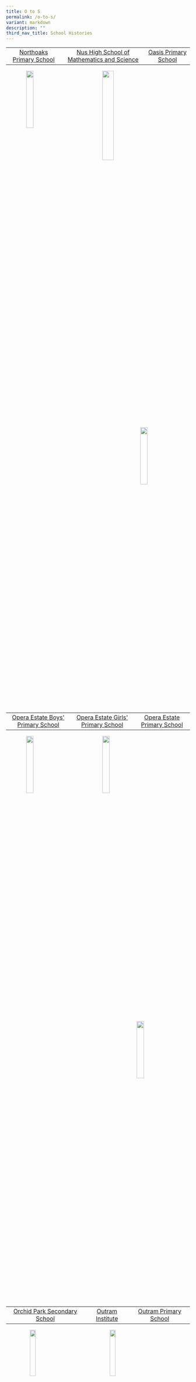 ```yaml
---
title: O to S
permalink: /o-to-s/
variant: markdown
description: ""
third_nav_title: School Histories
---
```

|  |  |  |
|:---:|:---:|:---:|
| [Northoaks Primary School](/school-histories/northoaks-pri/) | [Nus High School of Mathematics and Science](/school-histories/nus-high-sch-of-math-and-sci/) | [Oasis Primary School](/school-histories/oasis-pri/) |

<img align="left" style="width:20%;margin-left:55px;" src="/images/crestN28.png">
<img align="left" style="width:25%;margin-left:105px;" src="/images/crestN29.jpg">
<img align="right" style="width:20%;margin-right:35px;" src="/images/crestO1.png">

<br clear="left">

|  |  |  |
|:---:|:---:|:---:|
| [Opera Estate Boys' Primary School](/school-histories/opera-estate-boys-pri/) | [Opera Estate Girls' Primary School](/school-histories/opera-estate-girls-pri/) | [Opera Estate Primary School](/school-histories/opera-estate-pri/) |

<img align="left" style="width:20%;margin-left:55px;" src="/images/crestO2.png">
<img align="left" style="width:20%;margin-left:105px;" src="/images/crestO3.png">
<img align="right" style="width:20%;margin-right:45px;" src="/images/crestO4.jpg">

<br clear="left">

|  |  |  |
|:---:|:---:|:---:|
| [Orchid Park Secondary School](/school-histories/orchid-park-sec/) | [Outram Institute](/school-histories/outram-institute/) | [Outram Primary School](/school-histories/outram-pri/) |

<img align="left" style="width:18%;margin-left:65px;" src="/images/crestO5.jpg">
<img align="left" style="width:18%;margin-left:125px;" src="/images/crestO6.png">
<img align="right" style="width:20%;margin-right:45px;" src="/images/crestO7.png">

<br clear="left">

|  |  |  |
|:---:|:---:|:---:|
| [Outram Secondary School](/school-histories/outram-sec/) | [Owen School](/school-histories/owen-sch/) | [Palm View Primary School](/school-histories/palm-view-pri/) |

<img align="left" style="width:20%;margin-left:65px;" src="/images/crestO8.jpg">
<img align="left" style="width:18%;margin-left:105px;" src="/images/crestO9.png">
<img align="right" style="width:22%;margin-right:45px;" src="/images/crestP1.png">

<br clear="left">

|  |  |  |
|:---:|:---:|:---:|
| [Pandan Primary School](/school-histories/pandan-pri/) | [Park Road School](/school-histories/park-road-sch/) | [Park View Primary School](/school-histories/park-view-pri/) |

<img align="left" style="width:20%;margin-left:65px;" src="/images/crestP2.png">
<img align="left" style="width:20%;margin-left:105px;" src="/images/crestP3.png">
<img align="right" style="width:20%;margin-right:45px;" src="/images/crestP4.png">

<br clear="left">

|  |  |  |
|:---:|:---:|:---:|
| [Paya Lebar Methodist Girls'<br> School (Primary)](/school-histories/paya-lebar-methodist-girls-sch-pri/) | [Paya Lebar Methodist<br> Girls' School (Secondary)](/school-histories/paya-lebar-methodist-girls-sch-sec/) | [Paya Lebar School](/school-histories/paya-lebar-sch/) |

<img align="left" style="width:25%;margin-left:35px;" src="/images/crestP5.png">
<img align="left" style="width:20%;margin-left:95px;" src="/images/crestP6.jpg">
<img align="right" style="width:18%;margin-right:65px;" src="/images/crestP7.jpg">

<br clear="left">

|  |  |  |
|:---:|:---:|:---:|
| [Pearl Bank School](/school-histories/pearl-bank-sch/) | [Pearl Park Primary School](/school-histories/pearl-park-pri-sch/) | [Pearl's Hill School](/school-histories/pearls-hill-sch/) |

<img align="left" style="width:20%;margin-left:55px;" src="/images/crestP8.png">
<img align="left" style="width:18%;margin-left:115px;" src="/images/crestP9.png">
<img align="right" style="width:18%;margin-right:65px;" src="/images/crestP10.png">

<br clear="left">

|  |  |  |
|:---:|:---:|:---:|
| [Peck Seah Primary School](/school-histories/peck-seah-pri/) | [Pei Chun Public School](/school-histories/pei-chun-public-sch/) | [Pei Hwa Presbyterian Primary School](/school-histories/pei-hwa-presbyterian-pri/) |

<img align="left" style="width:20%;margin-left:55px;" src="/images/crestP11.jpg">
<img align="left" style="width:20%;margin-left:125px;" src="/images/crestP12.png">
<img align="right" style="width:20%;margin-right:55px;" src="/images/crestP13.png">

<br clear="left">

|  |  |  |
|:---:|:---:|:---:|
| [Pei Hwa Secondary School](/school-histories/pei-hwa-sec/) | [Pei Tek Public School](/school-histories/pei-tek-public-sch/) | [Pei Tong Primary School](/school-histories/pei-tong-pri/) |

<img align="left" style="width:20%;margin-left:55px;" src="/images/crestP14.jpg">
<img align="left" style="width:20%;margin-left:105px;" src="/images/crestP15.png">
<img align="right" style="width:20%;margin-right:65px;" src="/images/crestP16.png">

<br clear="left">

|  |  |  |
|:---:|:---:|:---:|
| [Peicai Secondary School](/school-histories/peicai-sec/) | [Peirce Secondary School](/school-histories/peirce-sec/) | [Peixin Primary School](/school-histories/peixin-pri/) |

<img align="left" style="width:18%;margin-left:55px;" src="/images/crestP17.jpg">
<img align="left" style="width:16%;margin-left:135px;" src="/images/crestP18.png">
<img align="right" style="width:18%;margin-right:65px;" src="/images/crestP19.png">

<br clear="left">

|  |  |  |
|:---:|:---:|:---:|
| [Peiying Primary School](/school-histories/peiying-pri/) | [Permaisura Primary School](/school-histories/permaisura-pri/) | [Ping Yi Primary School](/school-histories/ping-yi-pri/) |

<img align="left" style="width:17%;margin-left:75px;" src="/images/crestP20.png">
<img align="left" style="width:16%;margin-left:125px;" src="/images/crestP21.png">
<img align="right" style="width:20%;margin-right:55px;" src="/images/crestP22.png">

<br clear="left">

|  |  |  |
|:---:|:---:|:---:|
| [Ping Yi Secondary School](/school-histories/pingyi-sec/) | [Pioneer Junior College](/school-histories/pioneer-jc/) | [Pioneer Primary School](/school-histories/pioneer-pri/) |

<img align="left" style="width:15%;margin-left:85px;" src="/images/crestP23.jpg">
<img align="left" style="width:20%;margin-left:125px;" src="/images/crestP24.jpg">
<img align="right" style="width:20%;margin-right:45px;" src="/images/crestP25.png">

<br clear="left">

|  |  |  |
|:---:|:---:|:---:|
| [Pioneer Secondary School](/school-histories/pioneer-sec/) | [Playfair School](/school-histories/playfair-sch/) | [Poi Ching School](/school-histories/poi-ching-sch/) |

<img align="left" style="width:20%;margin-left:55px;" src="/images/crestP26.jpg">
<img align="left" style="width:20%;margin-left:105px;" src="/images/crestP27.png">
<img align="right" style="width:15%;margin-right:65px;" src="/images/crestP28.png">

<br clear="left">

|  |  |  |
|:---:|:---:|:---:|
| [Presbyterian High School](/school-histories/presbyterian-high-sch/) | [Princess Elizabeth Primary School](/school-histories/princess-elizabeth-pri/) | [Pulau Tekong Primary School](/school-histories/pulau-tekong-pri/) |

<img align="left" style="width:15%;margin-left:85px;" src="/images/crestP29.jpg">
<img align="left" style="width:17%;margin-left:135px;" src="/images/crestP30.png">
<img align="right" style="width:20%;margin-right:45px;" src="/images/crestP31.png">

<br clear="left">

|  |  |  |
|:---:|:---:|:---:|
| [Punggol Cove Primary School](/school-histories/punggol-cove-pri/) | [Punggol Green Primary School](/school-histories/punggol-green-pri/) | [Punggol Primary School](/school-histories/punggol-pri/) |

<img align="left" style="width:20%;margin-left:55px;" src="/images/crestP32.png">
<img align="left" style="width:34%;margin-left:75px;" src="/images/crestP33.png">
<img align="right" style="width:16%;margin-right:55px;" src="/images/crestP34.png">

<br clear="left">

|  |  |  |
|:---:|:---:|:---:|
| [Punggol Secondary School](/school-histories/punggol-sec/) | [Punggol View Primary School](/school-histories/punggol-view-pri/) | [Qiaonan Primary School](/school-histories/qiaonan-pri/) |

<img align="left" style="width:20%;margin-left:55px;" src="/images/crestP35.png">
<img align="left" style="width:22%;margin-left:105px;" src="/images/crestP36.jpg">
<img align="right" style="width:22%;margin-right:35px;" src="/images/crestQ1.png">

<br clear="left">

|  |  |  |
|:---:|:---:|:---:|
| [Qifa Primary School](/school-histories/qifa-pri/) | [Qihua Primary School](/school-histories/qihua-pri/) | [Queenstown Primary School](/school-histories/queenstown-pri/) |

<img align="left" style="width:20%;margin-left:55px;" src="/images/crestQ2.png">
<img align="left" style="width:20%;margin-left:105px;" src="/images/crestQ3.png">
<img align="right" style="width:22%;margin-right:45px;" src="/images/crestQ4.png">

<br clear="left">

|  |  |  |
|:---:|:---:|:---:|
| [Queenstown Secondary School](/school-histories/queenstown-sec/) | [Queensway Secondary School](/school-histories/queensway-sec/) | [Radin Mas Primary School](/school-histories/radin-mas-pri/) |

<img align="left" style="width:18%;margin-left:75px;" src="/images/crestQ5.jpg">
<img align="left" style="width:20%;margin-left:105px;" src="/images/crestQ6.jpg">
<img align="right" style="width:20%;margin-right:45px;" src="/images/crestR1.png">

<br clear="left">

|  |  |  |
|:---:|:---:|:---:|
| [Raffles Girls' Primary School](/school-histories/raffles-girls-pri/) | [Raffles Girls' School](/school-histories/raffles-girls-sch/) | [Raffles Institution](/school-histories/raffles-institution/) |

<img align="left" style="width:20%;margin-left:55px;" src="/images/crestR2.png">
<img align="left" style="width:22%;margin-left:105px;" src="/images/crestR3.jpg">
<img align="right" style="width:20%;margin-right:45px;" src="/images/crestR4.png">

<br clear="left">

|  |  |  |
|:---:|:---:|:---:|
| [Raffles Junior College](/school-histories/raffles-jc/) | [Rangoon Road Primary School (Farrer Park)](/school-histories/rangoon-road-pri/) | [Rangoon Secondary School](/school-histories/rangoon-sec/) |

<img align="left" style="width:20%;margin-left:55px;" src="/images/crestR5.png">
<img align="left" style="width:20%;margin-left:105px;" src="/images/crestR6.png">
<img align="right" style="width:19%;margin-right:65px;" src="/images/crestR7.png">

<br clear="left">

|  |  |  |
|:---:|:---:|:---:|
| [Rayman School](/school-histories/rayman-sch/) | [Red Swastika School](/school-histories/red-swastika-sch/) | [Redhill School](/school-histories/redhill-sch/) |

<img align="left" style="width:20%;margin-left:55px;" src="/images/crestR8.jpg">
<img align="left" style="width:20%;margin-left:115px;" src="/images/crestR9.png">
<img align="right" style="width:18%;margin-right:65px;" src="/images/crestR10.png">

<br clear="left">

|  |  |  |
|:---:|:---:|:---:|
| [Regent Secondary School](/school-histories/regent-sec/) | [River Valley English School](/school-histories/river-valley-english-sch/) | [River Valley Government Chinese School](/school-histories/river-valley-government-chi-sch/) |

<img align="left" style="width:20%;margin-left:55px;" src="/images/crestR11.jpg">
<img align="left" style="width:18%;margin-left:125px;" src="/images/crestR12.png">
<img align="right" style="width:20%;margin-right:45px;" src="/images/crestR13.png">

<br clear="left">

|  |  |  |
|:---:|:---:|:---:|
| [River Valley High School](/school-histories/river-valley-high-sch/) | [River Valley Primary School](/school-histories/river-valley-pri/) | [Riverside Primary School](/school-histories/riverside-pri/) |

<img align="left" style="width:19%;margin-left:55px;" src="/images/crestR14.jpg">
<img align="left" style="width:16%;margin-left:135px;" src="/images/crestR15.jpg">
<img align="right" style="width:25%;margin-right:35px;" src="/images/crestR16.jpg">

<br clear="left">

|  |  |  |
|:---:|:---:|:---:|
| [Riverside Secondary School](/school-histories/riverside-sec/) | [Rivervale Primary School](/school-histories/river-vale-pri-sch/) | [Rosyth School](/school-histories/rosyth-sch/) |

<img align="left" style="width:20%;margin-left:55px;" src="/images/crestR17.jpg">
<img align="left" style="width:20%;margin-left:95px;" src="/images/crestR18.png">
<img align="right" style="width:20%;margin-right:45px;" src="/images/crestR19.jpg">

<br clear="left">

|  |  |  |
|:---:|:---:|:---:|
| [Rulang Primary School](/school-histories/rulang-pri/) | [San Shan Primary School](/school-histories/san-shan-pri/) | [Sang Nila Utama Secondary School](/school-histories/sang-nila-utama-sec/) |

<img align="left" style="width:25%;margin-left:55px;" src="/images/crestR20.png">
<img align="left" style="width:20%;margin-left:105px;" src="/images/crestS1.png">
<img align="right" style="width:24%;margin-right:35px;" src="/images/crestS2.png">

<br clear="left">

|  |  |  |
|:---:|:---:|:---:|
| [Selegie Primary School](/school-histories/selegie-pri/) | [Seletar Institute](/school-histories/seletar-institute/) | [Sembawang Hills Estate School](/school-histories/sembawang-hills-estate-sch/) |

<img align="left" style="width:22%;margin-left:55px;" src="/images/crestS3.png">
<img align="left" style="width:22%;margin-left:105px;" src="/images/crestS4.png">
<img align="right" style="width:20%;margin-right:45px;" src="/images/crestS5.jpg">

<br clear="left">

|  |  |  |
|:---:|:---:|:---:|
| [Sembawang Primary School](/school-histories/sembawang-pri/) | [Sembawang Secondary School](/school-histories/sembawang-sec/) | [Seng Kang Primary School](/school-histories/seng-kang-pri/) |

<img align="left" style="width:18%;margin-left:65px;" src="/images/crestS6.jpg">
<img align="left" style="width:20%;margin-left:125px;" src="/images/crestS7.png">
<img align="right" style="width:20%;margin-right:45px;" src="/images/crestS8.jpg">

<br clear="left">

|  |  |  |
|:---:|:---:|:---:|
| [Seng Kang Secondary School](/school-histories/seng-kang-sec/) | [Sengkang Green Primary School](/school-histories/sengkang-green-pri/) | [Sennett Estate School](/school-histories/sennett-estate-sch/) |

<img align="left" style="width:20%;margin-left:55px;" src="/images/crestS9.png">
<img align="left" style="width:20%;margin-left:125px;" src="/images/crestS10.png">
<img align="right" style="width:22%;margin-right:35px;" src="/images/crestS11.png">

<br clear="left">

|  |  |  |
|:---:|:---:|:---:|
| [Serangoon Garden North School](/school-histories/serangoon-garden-north-sch/) | [Serangoon Garden Secondary School](/school-histories/serangoon-garden-sec/) | [Serangoon Garden South School](/school-histories/serangoon-garden-south-sch/) |

<img align="left" style="width:20%;margin-left:55px;" src="/images/crestS12.png">
<img align="left" style="width:16%;margin-left:145px;" src="/images/crestS13.png">
<img align="right" style="width:20%;margin-right:45px;" src="/images/crestS14.png">

<br clear="left">

|  |  |  |
|:---:|:---:|:---:|
| [Serangoon Garden Technical School](/school-histories/serangoon-garden-technical-sch/) | [Serangoon Junior College](/school-histories/serangoon-jc/) | [Serangoon Secondary School](/school-histories/serangoon-sec/) |

<img align="left" style="width:20%;margin-left:55px;" src="/images/crestS15.png">
<img align="left" style="width:20%;margin-left:125px;" src="/images/crestS16.png">
<img align="right" style="width:18%;margin-right:55px;" src="/images/crestS17.png">

<br clear="left">

|  |  |  |
|:---:|:---:|:---:|
| [Seraya Primary School](/school-histories/seraya-pri/) | [Shuqun Primary School](/school-histories/shuqun-pri/) | [Shuqun Secondary School](/school-histories/shuqun-sec/) |

<img align="left" style="width:20%;margin-left:55px;" src="/images/crestS18.png">
<img align="left" style="width:24%;margin-left:105px;" src="/images/crestS19.png">
<img align="right" style="width:20%;margin-right:45px;" src="/images/crestS20.png">

<br clear="left">

|  |  |  |
|:---:|:---:|:---:|
| [Si Ling Primary School](/school-histories/si-ling-pri/) | [Si Ling Secondary School](/school-histories/si-ling-sec/) | [Siglap Indah Primary School](/school-histories/siglap-indah-pri/) |

<img align="left" style="width:20%;margin-left:55px;" src="/images/crestS21.png">
<img align="left" style="width:18%;margin-left:125px;" src="/images/crestS22.jpg">
<img align="right" style="width:22%;margin-right:45px;" src="/images/crestS23.png">

<br clear="left">

|  |  |  |
|:---:|:---:|:---:|
| [Siglap Primary School](/school-histories/siglap-pri/) | [Siglap Secondary School](/school-histories/siglap-sec/) | [Silat Primary School](/school-histories/silat-pri-sch/) |

<img align="left" style="width:20%;margin-left:55px;" src="/images/crestS24.png">
<img align="left" style="width:20%;margin-left:105px;" src="/images/crestS25.jpg">
<img align="right" style="width:20%;margin-right:45px;" src="/images/crestS26.jpg">

<br clear="left">

|  |  |  |
|:---:|:---:|:---:|
| [Singapore Chinese Girls' School](/school-histories/singapore-chinese-girls-sch/) | [Singapore Sports School](/school-histories/singapore-sports-school/) | [South View Primary School](/school-histories/south-view-pri/) |

<img align="left" style="width:18%;margin-left:75px;" src="/images/crestS27.png">
<img align="left" style="width:20%;margin-left:105px;" src="/images/crestS28.png">
<img align="right" style="width:22%;margin-right:45px;" src="/images/crestS29.jpg">

<br clear="left">

|  |  |  |
|:---:|:---:|:---:|
| [Spectra Secondary School](/school-histories/spectra-sec/) | [Springdale Primary School](/school-histories/springdale-pri/) | [Springfield Secondary School](/school-histories/springfield-sec/) |

<img align="left" style="width:30%;margin-left:55px;" src="/images/crestS30.jpg">
<img align="left" style="width:20%;margin-left:35px;" src="/images/crestS31.png">
<img align="right" style="width:15%;margin-right:75px;" src="/images/crestS32.jpg">

<br clear="left">

|  |  |  |
|:---:|:---:|:---:|
| [St Andrew's Junior College](/school-histories/st-andrew-jc/) | [St Andrew's Junior School](/school-histories/st-andrew-junior-sch/) | [St Andrew's Secondary School](/school-histories/st-andrew-sec/) |

<img align="left" style="width:24%;margin-left:55px;" src="/images/crestS33.png">
<img align="left" style="width:20%;margin-left:85px;" src="/images/crestS34.png">
<img align="right" style="width:20%;margin-right:45px;" src="/images/crestS35.png">

<br clear="left">

|  |  |  |
|:---:|:---:|:---:|
| [St Anthony's Canossian Primary School](/school-histories/st-anthony-canossian-pri/) | [St Anthony's Canossian Secondary School](/school-histories/st-anthony-canossian-sec/) | [St George's Road Tamil School](/school-histories/st-george-road-tamil-sch/) |

<img align="left" style="width:18%;margin-left:75px;" src="/images/crestS36.png">
<img align="left" style="width:18%;margin-left:125px;" src="/images/crestS37.jpg">
<img align="right" style="width:30%;margin-right:15px;" src="/images/crestS38.png">

<br clear="left">

|  |  |  |
|:---:|:---:|:---:|
| [St Joseph's Institution Junior](/school-histories/st-joseph-institution-junior/) | [St Patrick's School](/school-histories/st-patrick-sch/) | [St Thomas Secondary School](/school-histories/st-thomas-sec/) |

<img align="left" style="width:18%;margin-left:75px;" src="/images/crestS39.png">
<img align="left" style="width:16%;margin-left:125px;" src="/images/crestS40.jpg">
<img align="right" style="width:18%;margin-right:65px;" src="/images/crestS41.png">

<br clear="left">

|  |  |  |
|:---:|:---:|:---:|
| [St. Anthony's Primary School](/school-histories/st-anthony-pri/) | [St. Gabriel's Primary School](/school-histories/st-gabriel-pri/) | [St. Gabriel's Secondary School](/school-histories/st-gabriel-sec/) |

<img align="left" style="width:18%;margin-left:75px;" src="/images/crestS42.jpg">
<img align="left" style="width:20%;margin-left:105px;" src="/images/crestS43.jpg">
<img align="right" style="width:20%;margin-right:55px;" src="/images/crestS44.png">

<br clear="left">

|  |  |  |
|:---:|:---:|:---:|
| [St. Hilda's Primary School](/school-histories/st-hilda-pri/) | [St. Hilda's Secondary School](/school-histories/st-hilda-sec/) | [St. Joseph's Institution](/school-histories/st-joseph-institution/) |

<img align="left" style="width:20%;margin-left:75px;" src="/images/crestS45.png">
<img align="left" style="width:23%;margin-left:105px;" src="/images/crestss1.jpg">
<img align="right" style="width:20%;margin-right:45px;" src="/images/crestss2.jpg">

<br clear="left">

|  |  |  |
|:---:|:---:|:---:|
| [St. Margaret's Primary School](/school-histories/st-margaret-pri/) | [St. Margaret's Secondary School](/school-histories/st-margaret-sec/) | [St. Stephen's School](/school-histories/st-stephen-sch/) ||

<img align="left" style="width:17%;margin-left:95px;" src="/images/crestss3.jpg">
<img align="left" style="width:17%;margin-left:125px;" src="/images/crestS46.png">
<img align="right" style="width:20%;margin-right:45px;" src="/images/crestS47.png">

<br clear="left">

|  |  |  |
|:---:|:---:|:---:|
| [St. Theresa's High School](/school-histories/st-theresa-high-sch/) | [Stamford Girls' School](/school-histories/stamford-girls-sch/) | [Stamford Primary School](/school-histories/stamford-pri/) |

<img align="left" style="width:16%;margin-left:95px;" src="/images/crestss4.jpg">
<img align="left" style="width:20%;margin-left:125px;" src="/images/crestss5.jpg">
<img align="right" style="width:20%;margin-right:45px;" src="/images/crestS53.jpg">

<br clear="left">

|  |  |  |
|:---:|:---:|:---:|
| [Swiss Cottage Primary School](/school-histories/swiss-cottage-pri/) | |[Swiss Cottage Secondary School](/school-histories/swiss-cottage-sec/) |  

<img align="left" style="width:23%;margin-left:100px;" src="/images/crestss6.jpg">
<img align="right" style="width:18%;margin-right:150px;" src="/images/crestS52.png">

<br clear="left">